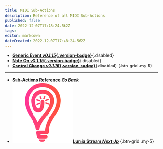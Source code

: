 ```yaml
---
title: MIDI Sub-Actions
description: Reference of all MIDI Sub-Actions
published: false
date: 2022-12-07T17:48:24.562Z
tags: 
editor: markdown
dateCreated: 2022-12-07T17:48:24.562Z
---
```


- [<i class="mdi mdi-video-input-component primary--text"></i>**Generic Event *v0.1.15*{.version-badge}**](/en/Sub-Actions/MIDI/Generic-Event){.disabled}
- [<i class="mdi mdi-video-input-component primary--text"></i>**Note On *v0.1.15*{.version-badge}**](/en/Sub-Actions/MIDI/Note-On){.disabled}
- [<i class="mdi mdi-video-input-component primary--text"></i>**Control Change *v0.1.15*{.version-badge}**](/en/Sub-Actions/MIDI/Control-Change){.disabled}
{.btn-grid .my-5}

---

- [<i class="mdi mdi-chevron-left"></i>**Sub-Actions Reference *Go Back***](/en/Sub-Actions)
- [<img src="/logos/lumia_stream.png"/>**Lumia Stream *Next Up***](/en/Sub-Actions/Lumia-Stream)
{.btn-grid .my-5}